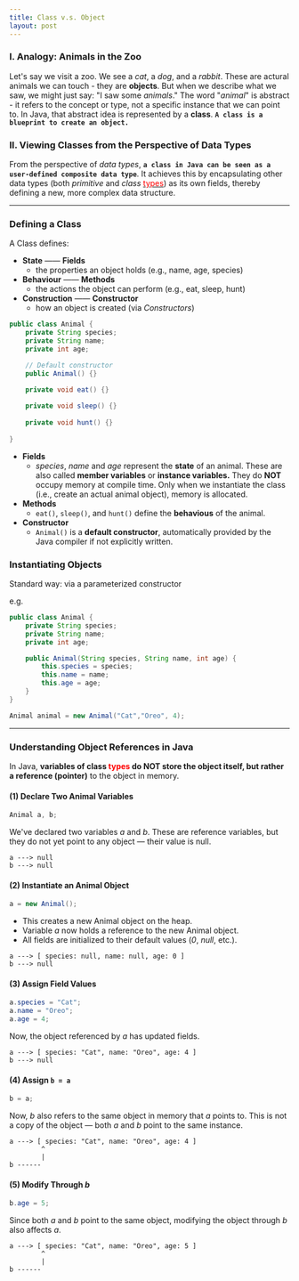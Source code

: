 ```yaml
---
title: Class v.s. Object
layout: post
---
```


### I. Analogy: Animals in the Zoo
Let's say we visit a zoo. We see a *cat*, a *dog*, and a *rabbit*. These are actural animals we can touch - they are **objects**. But when we describe what we saw, we might just say: "I saw some *animals*." The word "*animal*" is abstract - it refers to the concept or type, not a specific instance that we can point to. In Java, that abstract idea is represented by a **class**. **`A class is a blueprint to create an object.`**

### II. Viewing Classes from the Perspective of Data Types
From the perspective of *data types*, **`a class in Java can be seen as a user-defined composite data type`**. It achieves this by encapsulating other data types (both *primitive* and *class* [<font color = red>types</font>](https://liaxliang.github.io/04-variable-hiding-vs-variable-shadowing/)) as its own fields, thereby defining a new, more complex data structure.

***

### Defining a Class
A Class defines:
- **State** —— **Fields**
  - the properties an object holds (e.g., name, age, species)
- **Behaviour** —— **Methods**
  - the actions the object can perform (e.g., eat, sleep, hunt)
- **Construction** —— **Constructor**
  - how an object is created (via *Constructors*)    

```java
public class Animal {
    private String species;
    private String name;
    private int age;

    // Default constructor
    public Animal() {}

    private void eat() {}
    
    private void sleep() {}
    
    private void hunt() {}
    
}
```
- **Fields**
  -  *species*, *name* and *age* represent the **state** of an animal. These are also called **member variables** or **instance variables.** They do **NOT** occupy memory at compile time. Only when we instantiate the class (i.e., create an actual animal object), memory is allocated.
- **Methods**
  - `eat()`, `sleep()`, and `hunt()` define the **behavious** of the animal.
- **Constructor**  
  - `Animal()` is a **default constructor**, automatically provided by the Java compiler if not explicitly written.

### Instantiating Objects 
Standard way: via a parameterized constructor

e.g.
```java
public class Animal {
    private String species;
    private String name;
    private int age;

    public Animal(String species, String name, int age) {
        this.species = species;
        this.name = name;
        this.age = age;
    }
}

Animal animal = new Animal("Cat","Oreo", 4);
```


***
### Understanding Object References in Java 
In Java, **variables of class <font color = red>types</font> do NOT store the object itself, but rather a reference (pointer)** to the object in memory. 

#### (1) Declare Two Animal Variables
```java
Animal a, b;
```
We've declared two variables *a* and *b*. These are reference variables, but they do not yet point to any object — their value is null.
```
a ---> null
b ---> null
```

#### (2)  Instantiate an Animal Object
```java
a = new Animal();
```
- This creates a new Animal object on the heap.
- Variable *a* now holds a reference to the new Animal object.
- All fields are initialized to their default values (*0*, *null*, etc.).
```
a ---> [ species: null, name: null, age: 0 ]
b ---> null
```

#### (3) Assign Field Values
```java
a.species = "Cat";
a.name = "Oreo";
a.age = 4;
```
Now, the object referenced by *a* has updated fields.
```
a ---> [ species: "Cat", name: "Oreo", age: 4 ]
b ---> null
```

#### (4) Assign ```b = a```
```java
b = a;
```
Now, *b* also refers to the same object in memory that *a* points to. This is not a copy of the object — both *a* and *b* point to the same instance.
```
a ---> [ species: "Cat", name: "Oreo", age: 4 ]
        ^
        |
b ------
```

#### (5) Modify Through *b* 
```java
b.age = 5;
```
Since both *a* and *b* point to the same object, modifying the object through *b* also affects *a*.
```
a ---> [ species: "Cat", name: "Oreo", age: 5 ]
        ^
        |
b ------
```